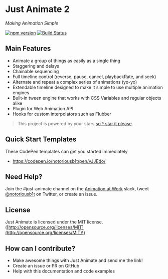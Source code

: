 # Just Animate 2

_Making Animation Simple_

[![npm version](https://badge.fury.io/js/just-animate.svg)](https://badge.fury.io/js/just-animate) [![Build Status](https://travis-ci.org/just-animate/just-animate.svg?branch=master)](https://travis-ci.org/just-animate/just-animate)

## Main Features

* Animate a group of things as easily as a single thing
* Staggering and delays
* Chainable sequencing
* Full timeline control \(reverse, pause, cancel, playbackRate, and seek\)
* Alternate and repeat a complex series of animations (yo-yo)
* Extendable timeline designed to make it simple to use multiple animation engines
* Built-in tween engine that works with CSS Variables and regular objects alike
* Plugin for Web Animation API
* Hooks for custom interpolators such as Flubber 


> This project is powered by your stars [so ^ star it please](https://github.com/just-animate/just-animate/stargazers).

## Quick Start Templates

These CodePen templates can get you started immediately

- https://codepen.io/notoriousb1t/pen/vJJEdo/

## Need Help?

Join the #just-animate channel on the [Animation at Work](https://damp-lake-50659.herokuapp.com/) slack, tweet [@notoriousb1t](https://twitter.com/notoriousb1t) on Twitter, or create an issue.

## License

Just Animate is licensed under the MIT license. \([http://opensource.org/licenses/MIT](http://opensource.org/licenses/MIT)\)

## How can I contribute?

* Make awesome things with Just Animate and send me the link!
* Create an issue or PR on GitHub
* Help with this documentation and code examples
